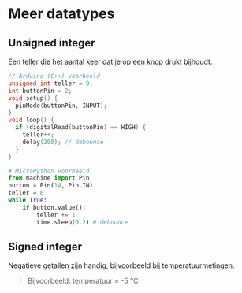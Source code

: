 # Meer datatypes

## Unsigned integer
Een teller die het aantal keer dat je op een knop drukt bijhoudt.

```cpp
// Arduino (C++) voorbeeld
unsigned int teller = 0;
int buttonPin = 2;
void setup() {
  pinMode(buttonPin, INPUT);
}
void loop() {
  if (digitalRead(buttonPin) == HIGH) {
    teller++;
    delay(200); // debounce
  }
}
```

```python
# MicroPython voorbeeld
from machine import Pin
button = Pin(14, Pin.IN)
teller = 0
while True:
    if button.value():
        teller += 1
        time.sleep(0.2) # debounce
```

## Signed integer
Negatieve getallen zijn handig, bijvoorbeeld bij temperatuurmetingen.

> Bijvoorbeeld: temperatuur = -5 °C

<!--![Plaats voor teller-schema](PLACEHOLDER_TELLER_SCHEMA)-->
